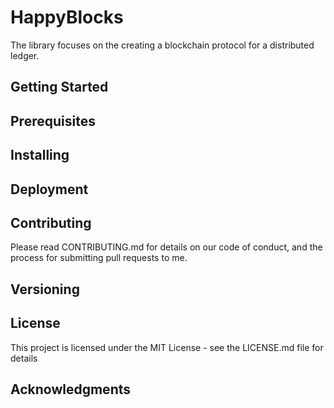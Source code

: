 # HappyBlocks

The library focuses on the creating a blockchain protocol for a distributed ledger.

## Getting Started

## Prerequisites

## Installing

## Deployment

## Contributing
Please read CONTRIBUTING.md for details on our code of conduct, and the process for submitting pull requests to me.

## Versioning

## License
This project is licensed under the MIT License - see the LICENSE.md file for details

## Acknowledgments

